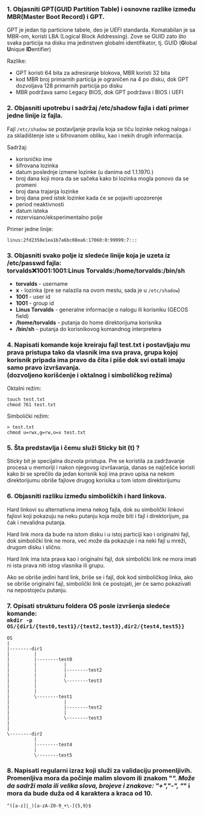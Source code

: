 ### 1. Objasniti GPT(GUID Partition Table) i osnovne razlike između MBR(Master Boot Record) i GPT.

GPT je jedan tip particione tabele, deo je UEFI standarda. Komatabilan je sa MBR-om, koristi LBA (Logical Block Addressing). Zove se GUID zato što svaka particija na disku ima jedinstven globalni identifikator, tj. GUID (**G**lobal **U**nique **ID**entifier)

Razlike:  

* GPT koristi 64 bita za adresiranje blokova, MBR koristi 32 bita
* kod MBR broj primarnih particija je ograničen na 4 po disku, dok GPT dozvoljava 128 primarnih particija po disku
* MBR podržava samo Legacy BIOS, dok GPT podržava i BIOS i UEFI


### 2. Objasniti upotrebu i sadržaj /etc/shadow fajla i dati primer jedne linije iz fajla.

Fajl `/etc/shadow` se postavljanje pravila koja se tiču lozinke nekog naloga i za skladištenje iste u šifrovanom obliku, kao i nekih drugih informacija.

Sadržaj:

* korisničko ime
* šifrovana lozinka
* datum poslednje izmene lozinke (u danima od 1.1.1970.)
* broj dana koji mora da se sačeka kako bi lozinka mogla ponovo da se promeni
* broj dana trajanja lozinke
* broj dana pred istek lozinke kada će se pojaviti upozorenje
* period neaktivnosti
* datum isteka
* rezervisano/eksperimentalno polje

Primer jedne linije:  
```
linus:2fd2358e1ea1b7a6bc08ea6:17060:0:99999:7:::
```

### 3. Objasniti svako polje iz sledeće linije koja je uzeta iz /etc/passwd fajla:<br/>torvalds:x:1001:1001:Linus Torvalds:/home/torvalds:/bin/sh

* **torvalds** - username
* **x** - lozinka (pre se nalazila na ovom mestu, sada je u `/etc/shadow`)
* **1001** - user id
* **1001** - group id
* **Linus Torvalds** - generalne informacije o nalogu ili korisniku (GECOS field)
* **/home/torvalds** - putanja do home direktorijuma korisnika
* **/bin/sh** - putanja do korisnikovog komandnog interpretera

### 4. Napisati komande koje kreiraju fajl test.txt i postavljaju mu prava pristupa tako da vlasnik ima sva prava, grupa kojoj korisnik pripada ima pravo da čita i piše dok svi ostali imaju samo pravo izvršavanja.<br>(dozvoljeno korišćenje i oktalnog i simboličkog režima)

Oktalni režim:  
```
touch test.txt
chmod 761 test.txt
```

Simbolički režim:  
```
> test.txt
chmod u=rwx,g=rw,o=x test.txt
```

### 5. Šta predstavlja i čemu služi Sticky bit (t) ?

Sticky bit je specijalna dozvola pristupa. Pre se koristila za zadržavanje procesa u memoriji i nakon njegovog izvršavanja, danas se najčešće koristi kako bi se sprečilo da jedan korisnik koji ima pravo upisa na nekom direktorijumu obriše fajlove drugog korisika u tom istom direktorijumu

### 6. Objasniti razliku između simboličkih i hard linkova.

Hard linkovi su alternativna imena nekog fajla, dok su simbolički linkovi fajlovi koji pokazuju na neku putanju koja može biti i fajl i direktorijum, pa čak i nevalidna putanja. 

Hard link mora da bude na istom disku i u istoj particiji kao i originalni fajl, dok simbolički link ne mora, već može da pokazuje i na neki fajl u mreži, drugom disku i slično.

Hard link ima ista prava kao i originalni fajl, dok simbolički link ne mora imati ni ista prava niti istog vlasnika ili grupu.

Ako se obriše jedini hard link, briše se i fajl, dok kod simboličkog linka, ako se obriše originalni fajl, simbolički link će postojati, jer će samo pokazivati na nepostojeću putanju.

### 7. Opisati strukturu foldera OS posle izvršenja sledeće komande:<br/><code>mkdir -p OS/{dir1/{test0,test1}/{test2,test3},dir2/{test4,test5}}</code>

```
OS
|
|--------dir1
|         |
|         |--------test0
|         |          |
|         |          |--------test2
|         |          |
|         |          \--------test3
|         |
|         |
|         \--------test1
|                    |
|                    |--------test2
|                    |
|                    \--------test3
|
|
\--------dir2
          |
          |--------test4
          |          
          \--------test5

```


### 8. Napisati regularni izraz koji služi za validaciju promenljivih. Promenljiva mora da počinje malim slovom ili znakom "_". Može da sadrži mala ili velika slova, brojeve i znakove: "+","-", "_" i mora da bude duža od 4 karaktera a kraca od 10. 


```
^([a-z]|_)[a-zA-Z0-9_+\-]{5,9}$
```